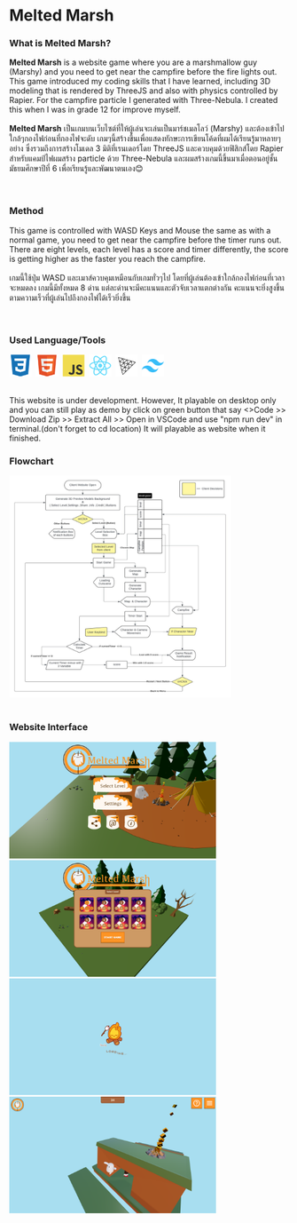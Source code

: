 # Melted Marsh

### What is Melted Marsh?
**Melted Marsh** is a website game where you are a marshmallow guy (Marshy) and you need to get near the campfire before the fire lights out. This game introduced my coding skills that I have learned, including 3D modeling that is rendered by ThreeJS and also with physics controlled by Rapier. For the campfire particle I generated with Three-Nebula. I created this when I was in grade 12 for improve myself.
<br>  
**Melted Marsh** เป็นเกมบนเว็บไซต์ที่ให้ผู้เล่นจะเล่นเป็นมาร์ชเมลโลว์ (Marshy) และต้องเข้าไปใกล้ๆกองไฟก่อนที่กองไฟจะดับ เกมๆนี้สร้างขึ้นเพื่อแสดงทักษะการเขียนโค้ดที่ผมได้เรียนรู้มาหลายๆอย่าง ซึ่งรวมถึงการสร้างโมเดล 3 มิติที่เรนเดอร์โดย ThreeJS และควบคุมด้วยฟิสิกส์โดย Rapier สำหรับแคมป์ไฟผมสร้าง particle ด้วย Three-Nebula และผมสร้างเกมนี้ขึ้นมาเมื่อตอนอยู่ชั้นมัธยมศึกษาปีที่ 6 เพื่อเรียนรู้และพัฒนาตนเอง😊
<br>
<br>
<br>
### Method
This game is controlled with WASD Keys and Mouse the same as with a normal game, you need to get near the campfire before the timer runs out. There are eight levels, each level has a score and timer differently, the score is getting higher as the faster you reach the campfire. 
<br>  
เกมนี้ใช้ปุ่ม WASD และเมาส์ควบคุมเหมือนกับเกมทั่วๆไป โดยที่ผู้เล่นต้องเข้าใกล้กองไฟก่อนที่เวลาจะหมดลง เกมนี้มีทั้งหมด 8 ด่าน แต่ละด่านจะมีคะแนนและตัวจับเวลาแตกต่างกัน คะแนนจะยิ่งสูงขึ้นตามความเร็วที่ผู้เล่นไปถึงกองไฟได้เร็วยิ่งขึ้น
<br>
<br>
<br>

### Used Language/Tools
<div>
  <img src="https://github.com/devicons/devicon/blob/master/icons/css3/css3-plain.svg"  title="CSS"width="40" height="40"/>&nbsp;
  <img src="https://github.com/devicons/devicon/blob/master/icons/html5/html5-original.svg" title="HTML5"width="40" height="40"/>&nbsp;
  <img src="https://github.com/devicons/devicon/blob/master/icons/javascript/javascript-original.svg" title="JavaScript"width="40" height="40"/>&nbsp;
  <img src="https://github.com/devicons/devicon/blob/master/icons/react/react-original.svg" title="React"width="40" height="40"/>&nbsp;
  <img src="https://github.com/devicons/devicon/blob/master/icons/threejs/threejs-original.svg" title="ThreeJS"width="40" height="40"/>&nbsp;
  <img src="https://github.com/devicons/devicon/blob/master/icons/tailwindcss/tailwindcss-original.svg" title="Tailwindcss"width="40" height="40"/>&nbsp;
</div>
<br>  

This website is under development. However, It playable on desktop only and you can still play as demo by click on green button that say <>Code >> Download Zip >> Extract All >> Open in VSCode and use "npm run dev" in terminal.(don't forget to cd location)
It will playable as website when it finished.

### Flowchart 
<div>
  <img src="./illustration/Flowchart.jpeg"  title="Flowchart"width="400" height="400"/>
</div>
<br>  

### Website Interface
<div>
  <img src="./illustration/UI1.png"  title="UI" height="210"/>
  <img src="./illustration/UI2.png"  title="UI" height="210"/>
  <img src="./illustration/UI3.png"  title="UI" height="210"/>
  <img src="./illustration/UI4.png"  title="UI" height="210"/>
</div>

